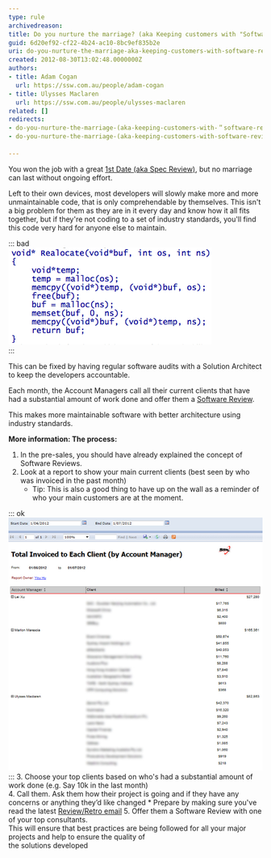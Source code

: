 ```yaml
---
type: rule
archivedreason: 
title: Do you nurture the marriage? (aka Keeping customers with "Software Reviews")
guid: 6d20ef92-cf22-4b24-ac10-8bc9ef835b2e
uri: do-you-nurture-the-marriage-aka-keeping-customers-with-software-reviews
created: 2012-08-30T13:02:48.0000000Z
authors:
- title: Adam Cogan
  url: https://ssw.com.au/people/adam-cogan
- title: Ulysses Maclaren
  url: https://ssw.com.au/people/ulysses-maclaren
related: []
redirects:
- do-you-nurture-the-marriage-(aka-keeping-customers-with-＂software-reviews＂)
- do-you-nurture-the-marriage-(aka-keeping-customers-with-software-reviews)

---
```


You won the job with a great [1st Date (aka Spec Review)](/Pages/Ensure-an-excellent-1st-date.aspx), but no marriage can last without ongoing effort.

<!--endintro-->

Left to their own devices, most developers will slowly make more and more unmaintainable code, that is only comprehendable by themselves.                 This isn't a big problem for them as they are in it every day and know how it all fits together, but if they're not coding to a set of industry                  standards, you'll find this code very hard for anyone else to maintain.

::: bad  
![Figure: Bad Example - Would you want to maintain this code?](BadCode.png)  
:::  

This can be fixed by having regular software audits with a Solution Architect to keep the developers accountable.

Each month, the Account Managers call all their current clients that have had a substantial amount of work done and offer                      them a [Software Review](/do-you-conduct-an-architecture-review-after-every-sprint).

This makes more maintainable software with better architecture using industry standards.


**More information: The process:**

1. In the pre-sales, you should have already explained the concept of Software Reviews.
2. Look at a report to show your main current clients (best seen by who was invoiced in the past month)
    * Tip: This is also a good thing to have up on the wall as a reminder of who your main customers are at the moment.


::: ok  
![Figure: A sample report to see your top clients](TotalInvoicedReport.jpg)  
:::
3. Choose your top clients based on who's had a substantial amount of work done (e.g. Say 10k in the last month)<br>
4. Call them. Ask them how their project is going and if they have any concerns or anything they’d like changed
    * Prepare by making sure you've read the latest [Review/Retro email](/do-you-create-a-sprint-review-retro-email)
5. Offer them a Software Review with one of your top consultants. <br>                        This will ensure that best practices are being followed for all your major projects and help to ensure the quality of <br>                        the solutions developed
